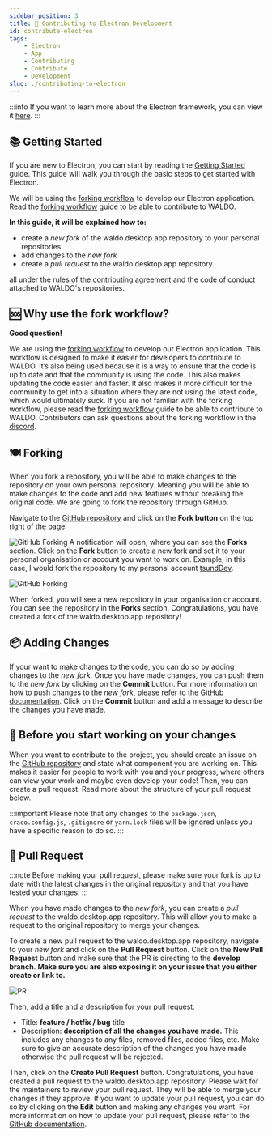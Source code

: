 ```yaml
---
sidebar_position: 3
title: 💖 Contributing to Electron Development
id: contribute-electron
tags:
    - Electron
    - App
    - Contributing
    - Contribute
    - Development
slug: ./contributing-to-electron
---
```


:::info
If you want to learn more about the Electron framework, you can view it [here](https://electronjs.org).
:::

## 📚 Getting Started

If you are new to Electron, you can start by reading the [Getting Started](https://www.electronjs.org/docs/latest) guide. This guide will walk you through the basic steps to get started with Electron. 

We will be using the [forking workflow](https://www.atlassian.com/git/tutorials/comparing-workflows/forking-workflow) to develop our Electron application. Read the [forking workflow](https://www.atlassian.com/git/tutorials/comparing-workflows/forking-workflow) guide to be able to contribute to WALDO.

**In this guide, it will be explained how to:**

- create a *new fork* of the waldo.desktop.app repository to your personal repositories.
- add changes to the *new fork*
- create a *pull request* to the waldo.desktop.app repository.

all under the rules of the [contributing agreement](https://docs.waldo.vision/docs/contributing/) and the [code of conduct](https://docs.waldo.vision/docs/contributing#code-of-conduct) attached to WALDO's repositories.

## 🆘 Why use the fork workflow?

**Good question!**

We are using the [forking workflow](https://www.atlassian.com/git/tutorials/comparing-workflows/forking-workflow) to develop our Electron application. This workflow is designed to make it easier for developers to contribute to WALDO. It’s also being used because it is a way to ensure that the code is up to date and that the community is using the code. This also makes updating the code easier and faster. It also makes it more difficult for the community to get into a situation where they are not using the latest code, which would ultimately suck. If you are not familiar with the forking workflow, please read the [forking workflow](https://www.atlassian.com/git/tutorials/comparing-workflows/forking-workflow) guide to be able to contribute to WALDO. Contributors can ask questions about the forking workflow in the [discord](https://bit.ly/3mqDTV0).

## 🍽️ Forking

When you fork a repository, you will be able to make changes to the repository on your own personal repository. Meaning you will be able to make changes to the code and add new features without breaking the original code. We are going to fork the repository through GitHub. 

Navigate to the [GitHub repository](https://github.com/waldo-vision/waldo.desktop.app) and click on the **Fork button** on the top right of the page.

![GitHub Forking](/img/forking-ss.png) 
A notification will open, where you can see the **Forks** section. Click on the **Fork** button to create a new fork and set it to your personal organisation or account you want to work on. Example, in this case, I would fork the repository to my personal account [tsundDev](https://github.com/tsundDev).

![GitHub Forking](/img/forking-not-ss.png)

When forked, you will see a new repository in your organisation or account. You can see the repository in the **Forks** section. Congratulations, you have created a fork of the waldo.desktop.app repository! 

## 📦 Adding Changes

If your want to make changes to the code, you can do so by adding changes to the *new fork*. Once you have made changes, you can push them to the *new fork* by clicking on the **Commit** button. For more information on how to push changes to the *new fork*, please refer to the [GitHub documentation](https://help.github.com/en/articles/using-git-commands-to-manage-your-repository-and-files). Click on the **Commit** button and add a message to describe the changes you have made.

## 👋 Before you start working on your changes 
When you want to contribute to the project, you should create an issue on the [GitHub repository](https://github.com/waldo-vision/waldo.desktop.app) and state what component you are working on. This makes it easier for people to work with you and your progress, where others can view your work and maybe even develop your code! Then, you can create a pull request. Read more about the structure of your pull request below. 

:::important
Please note that any changes to the `package.json`, `craco.config.js`, `.gitignore` or `yarn.lock` files will be ignored unless you have a specific reason to do so. 
:::

## 📌 Pull Request

:::note
Before making your pull request, please make sure your fork is up to date with the latest changes in the original repository and that you have tested your changes. 
:::

When you have made changes to the *new fork*, you can create a *pull request* to the waldo.desktop.app repository. This will allow you to make a request to the original repository to merge your changes. 

To create a new pull request to the waldo.desktop.app repository, navigate to your *new fork* and click on the **Pull Request** button. Click on the **New Pull Request** button and make sure that the PR is directing to the **develop branch**.  **Make sure you are also exposing it on your issue that you either create or link to.**

![PR](/img/PR-branch-ss.png)

Then, add a title and a description for your pull request.

- Title: **feature / hotfix / bug** title
- Description: **description of all the changes you have made.** This includes any changes to any files, removed files, added files, etc. Make sure to give an accurate description of the changes you have made otherwise the pull request will be rejected.

Then, click on the **Create Pull Request** button.
Congratulations, you have created a pull request to the waldo.desktop.app repository! Please wait for the maintainers to review your pull request. They will be able to merge your changes if they approve. If you want to update your pull request, you can do so by clicking on the **Edit** button and making any changes you want. For more information on how to update your pull request, please refer to the [GitHub documentation](https://help.github.com/en/articles/about-pull-requests). 

